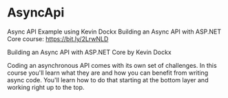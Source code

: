 # AsyncApi
Async API Example using Kevin Dockx Building an Async API with ASP.NET Core course: https://bit.ly/2LrwNLD

Building an Async API with ASP.NET Core
by Kevin Dockx

Coding an asynchronous API comes with its own set of challenges. In this course you'll learn what they are and how you can benefit from writing async code. You'll learn how to do that starting at the bottom layer and working right up to the top.
